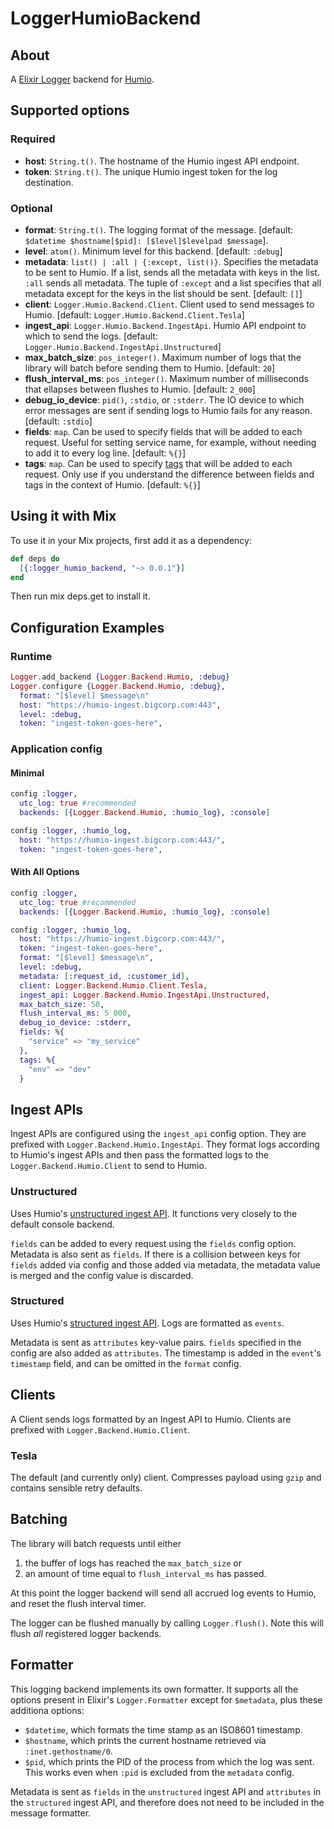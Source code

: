 LoggerHumioBackend
=======================

## About

A [Elixir Logger](http://elixir-lang.org/docs/v1.0/logger/Logger.html) backend for [Humio](https://www.humio.com/).

## Supported options

### Required
* **host**: `String.t()`. The hostname of the Humio ingest API endpoint.
* **token**: `String.t()`. The unique Humio ingest token for the log destination.

### Optional
* **format**: `String.t()`. The logging format of the message. [default: `$datetime $hostname[$pid]: [$level]$levelpad $message`].
* **level**: `atom()`. Minimum level for this backend. [default: `:debug`]
* **metadata**: `list() | :all | {:except, list()}`. Specifies the metadata to be sent to Humio. If a list, sends all the metadata with keys in the list. `:all` sends all metadata. The tuple of `:except` and a list specifies that all metadata except for the keys in the list should be sent. [default: `[]`]
* **client**: `Logger.Humio.Backend.Client`.  Client used to send messages to Humio.  [default: `Logger.Humio.Backend.Client.Tesla`]
* **ingest_api**: `Logger.Humio.Backend.IngestApi`.  Humio API endpoint to which to send the logs.  [default: `Logger.Humio.Backend.IngestApi.Unstructured`]
* **max_batch_size**: `pos_integer()`. Maximum number of logs that the library will batch before sending them to Humio.  [default: `20`]
* **flush_interval_ms**: `pos_integer()`.  Maximum number of milliseconds that ellapses between flushes to Humio. [default: `2_000`]
* **debug_io_device**: `pid()`, `:stdio`, or `:stderr`. The IO device to which error messages are sent if sending logs to Humio fails for any reason. [default: `:stdio`]
* **fields**: `map`. Can be used to specify fields that will be added to each request. Useful for setting service name, for example, without needing to add it to every log line. [default: `%{}`]
* **tags**: `map`. Can be used to specify [tags](https://docs.humio.com/ingesting-data/parsers/tagging/) that will be added to each request. Only use if you understand the difference between fields and tags in the context of Humio. [default: `%{}`]

## Using it with Mix

To use it in your Mix projects, first add it as a dependency:

```elixir
def deps do
  [{:logger_humio_backend, "~> 0.0.1"}]
end
```
Then run mix deps.get to install it.

## Configuration Examples

### Runtime

```elixir
Logger.add_backend {Logger.Backend.Humio, :debug}
Logger.configure {Logger.Backend.Humio, :debug},
  format: "[$level] $message\n"
  host: "https://humio-ingest.bigcorp.com:443",
  level: :debug,
  token: "ingest-token-goes-here",
```

### Application config

#### Minimal

```elixir
config :logger,
  utc_log: true #recommended
  backends: [{Logger.Backend.Humio, :humio_log}, :console]

config :logger, :humio_log,
  host: "https://humio-ingest.bigcorp.com:443/",
  token: "ingest-token-goes-here",
```

#### With All Options
```elixir
config :logger,
  utc_log: true #recommended
  backends: [{Logger.Backend.Humio, :humio_log}, :console]

config :logger, :humio_log,
  host: "https://humio-ingest.bigcorp.com:443/",
  token: "ingest-token-goes-here",
  format: "[$level] $message\n",
  level: :debug,
  metadata: [:request_id, :customer_id],
  client: Logger.Backend.Humio.Client.Tesla,
  ingest_api: Logger.Backend.Humio.IngestApi.Unstructured,
  max_batch_size: 50,
  flush_interval_ms: 5_000,
  debug_io_device: :stderr,
  fields: %{
    "service" => "my_service"
  },
  tags: %{
    "env" => "dev"
  }
```

## Ingest APIs

Ingest APIs are configured using the `ingest_api` config option.  They are prefixed with `Logger.Backend.Humio.IngestApi`.  They format logs according to Humio's ingest APIs and then pass the formatted logs to the `Logger.Backend.Humio.Client` to send to Humio.

### Unstructured

Uses Humio's [unstructured ingest API](https://docs.humio.com/api/ingest/#parser).  It functions very closely to the default console backend.  

`fields` can be added to every request using the `fields` config option. Metadata is also sent as `fields`. If there is a collision between keys for `fields` added via config and those added via metadata, the metadata value is merged and the config value is discarded.

### Structured

Uses Humio's [structured ingest API](https://docs.humio.com/api/ingest/#structured-data). Logs are formatted as `events`.

Metadata is sent as `attributes` key-value pairs. `fields` specified in the config are also added as `attributes`.
The timestamp is added in the `event`'s `timestamp` field, and can be omitted in the `format` config.

## Clients

A Client sends logs formatted by an Ingest API to Humio.  Clients are prefixed with `Logger.Backend.Humio.Client`.

### Tesla

The default (and currently only) client.  Compresses payload using `gzip` and contains sensible retry defaults.

## Batching

The library will batch requests until either
1. the buffer of logs has reached the `max_batch_size` or
2. an amount of time equal to `flush_interval_ms` has passed.

At this point the logger backend will send all accrued log events to Humio, and reset the flush interval timer.

The logger can be flushed manually by calling `Logger.flush()`.  Note this will flush _all_ registered logger backends.

## Formatter

This logging backend implements its own formatter. It supports all the options present in Elixir's `Logger.Formatter` except for `$metadata`, plus these additiona options:

* `$datetime`, which formats the time stamp as an ISO8601 timestamp.
* `$hostname`, which prints the current hostname retrieved via `:inet.gethostname/0`.
* `$pid`, which prints the PID of the process from which the log was sent. This works even when `:pid` is excluded from the `metadata` config.

Metadata is sent as `fields` in the `unstructured` ingest API and `attributes` in the `structured` ingest API, and therefore does not need to be included in the message formatter.